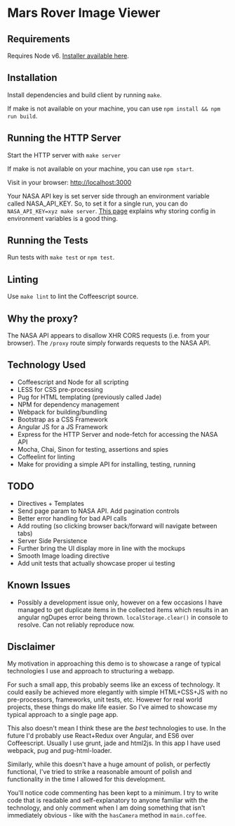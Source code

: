 # Mars Rover Image Viewer

## Requirements

Requires Node v6. [Installer available here](https://nodejs.org/en/).

## Installation

Install dependencies and build client by running `make`.

If make is not available on your machine, you can use `npm install && npm run build`.

## Running the HTTP Server

Start the HTTP server with `make server`

If make is not available on your machine, you can use `npm start`.

Visit in your browser: [http://localhost:3000](http://localhost:3000)

Your NASA API key is set server side through an environment variable called NASA_API_KEY. So, to set it for a single run, you can do `NASA_API_KEY=xyz make server`. [This page](https://12factor.net/config) explains why storing config in environment variables is a good thing.

## Running the Tests

Run tests with `make test` or `npm test`.

## Linting

Use `make lint` to lint the Coffeescript source.

## Why the proxy?

The NASA API appears to disallow XHR CORS requests (i.e. from your browser). The `/proxy` route simply forwards requests to the NASA API.

## Technology Used

- Coffeescript and Node for all scripting
- LESS for CSS pre-processing
- Pug for HTML templating (previously called Jade)
- NPM for dependency management
- Webpack for building/bundling
- Bootstrap as a CSS Framework
- Angular JS for a JS Framework
- Express for the HTTP Server and node-fetch for accessing the NASA API
- Mocha, Chai, Sinon for testing, assertions and spies
- Coffeelint for linting
- Make for providing a simple API for installing, testing, running

## TODO

- Directives + Templates
- Send page param to NASA API. Add pagination controls
- Better error handling for bad API calls
- Add routing (so clicking browser back/forward will navigate between tabs)
- Server Side Persistence
- Further bring the UI display more in line with the mockups
- Smooth Image loading directive
- Add unit tests that actually showcase proper ui testing

## Known Issues

- Possibly a development issue only, however on a few occasions I have managed to get duplicate items in the collected items which results in an angular ngDupes error being thrown. `localStorage.clear()` in console to resolve. Can not reliably reproduce now.

## Disclaimer

My motivation in approaching this demo is to showcase a range of typical technologies I use and approach to structuring a webapp.

For such a small app, this probably seems like an excess of technology. It could easily be achieved more elegantly with simple HTML+CSS+JS with no pre-processors, frameworks, unit tests, etc. However for real world projects, these things do make life easier. So I've aimed to showcase my typical approach to a single page app.

This also doesn't mean I think these are the *best* technologies to use. In the future I'd probably use React+Redux over Angular, and ES6 over Coffeescript. Usually I use grunt, jade and html2js. In this app I have used webpack, pug and pug-html-loader.

Similarly, while this doesn't have a huge amount of polish, or perfectly functional, I've tried to strike a reasonable amount of polish and functionality in the time I allowed for this development.

You'll notice code commenting has been kept to a minimum. I try to write code that is readable and self-explanatory to anyone familiar with the technology, and only comment when I am doing something that isn't immediately obvious - like with the `hasCamera` method in `main.coffee`.

